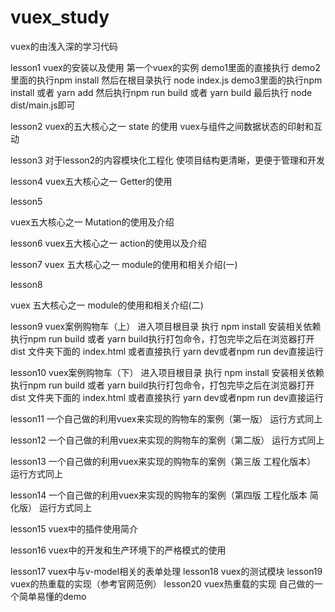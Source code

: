 # vuex_study
vuex的由浅入深的学习代码

lesson1 
vuex的安装以及使用 第一个vuex的实例
demo1里面的直接执行
demo2里面的执行npm install 然后在根目录执行 node index.js
demo3里面的执行npm install 或者 yarn add 然后执行npm run build 或者 yarn build 最后执行 node dist/main.js即可

lesson2
vuex的五大核心之一 state 的使用 vuex与组件之间数据状态的印射和互动

lesson3
对于lesson2的内容模块化工程化 使项目结构更清晰，更便于管理和开发

lesson4
vuex五大核心之一 Getter的使用

lesson5

vuex五大核心之一 Mutation的使用及介绍

lesson6
vuex五大核心之一 action的使用以及介绍

lesson7 
vuex 五大核心之一 module的使用和相关介绍(一)

lesson8

vuex 五大核心之一 module的使用和相关介绍(二)

lesson9
vuex案例购物车（上）
进入项目根目录 执行 npm install 安装相关依赖
执行npm run build 或者 yarn build执行打包命令，打包完毕之后在浏览器打开dist 文件夹下面的 index.html
或者直接执行 yarn dev或者npm run dev直接运行

lesson10
vuex案例购物车（下）
进入项目根目录 执行 npm install 安装相关依赖
执行npm run build 或者 yarn build执行打包命令，打包完毕之后在浏览器打开dist 文件夹下面的 index.html
或者直接执行 yarn dev或者npm run dev直接运行

lesson11
一个自己做的利用vuex来实现的购物车的案例（第一版）
运行方式同上

lesson12
一个自己做的利用vuex来实现的购物车的案例（第二版）
运行方式同上

lesson13
一个自己做的利用vuex来实现的购物车的案例（第三版 工程化版本）
运行方式同上

lesson14
一个自己做的利用vuex来实现的购物车的案例（第四版 工程化版本 简化版）
运行方式同上

lesson15
vuex中的插件使用简介

lesson16
vuex中的开发和生产环境下的严格模式的使用

lesson17
vuex中与v-model相关的表单处理
lesson18
vuex的测试模块
lesson19 
vuex的热重载的实现（参考官网范例）
lesson20
vuex热重载的实现 自己做的一个简单易懂的demo
